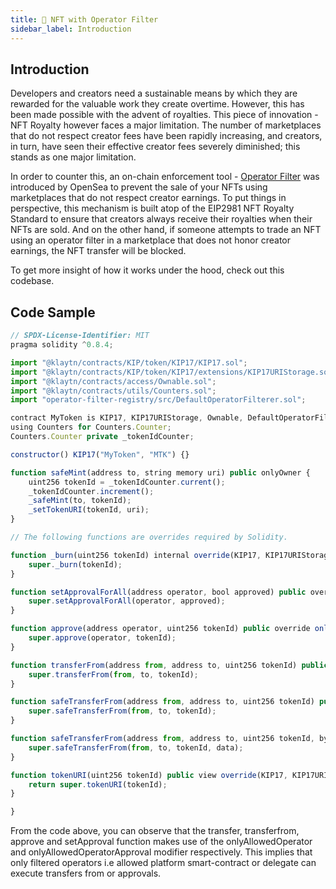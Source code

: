 ```yaml
---
title: 🎨 NFT with Operator Filter
sidebar_label: Introduction
---
```


## Introduction <a id="Introduction"></a>
Developers and creators need a sustainable means by which they are rewarded for the valuable work they create overtime. However, this has been made possible with the advent of royalties. This piece of innovation - NFT Royalty however faces a major limitation. The number of marketplaces that do not respect creator fees have been rapidly increasing, and creators, in turn, have seen their effective creator fees severely diminished; this stands as one major limitation.

In order to counter this, an on-chain enforcement tool - [Operator Filter](https://github.com/ProjectOpenSea/operator-filter-registry) was introduced by OpenSea to prevent the sale of your NFTs using marketplaces that do not respect creator earnings. To put things in perspective, this mechanism is built atop of the EIP2981 NFT Royalty Standard to  ensure that creators always receive their royalties when their NFTs are sold.  And on the other hand, if someone attempts to trade an NFT using an operator filter in a marketplace that does not honor creator earnings, the NFT transfer will be blocked.

To get more insight of  how it works under the hood, check out this codebase.

## Code Sample <a id="Code Sample"></a>

```javascript
// SPDX-License-Identifier: MIT
pragma solidity ^0.8.4;

import "@klaytn/contracts/KIP/token/KIP17/KIP17.sol";
import "@klaytn/contracts/KIP/token/KIP17/extensions/KIP17URIStorage.sol";
import "@klaytn/contracts/access/Ownable.sol";
import "@klaytn/contracts/utils/Counters.sol";
import "operator-filter-registry/src/DefaultOperatorFilterer.sol";

contract MyToken is KIP17, KIP17URIStorage, Ownable, DefaultOperatorFilterer {
using Counters for Counters.Counter;
Counters.Counter private _tokenIdCounter;

constructor() KIP17("MyToken", "MTK") {}

function safeMint(address to, string memory uri) public onlyOwner {
	uint256 tokenId = _tokenIdCounter.current();
	_tokenIdCounter.increment();
	_safeMint(to, tokenId);
	_setTokenURI(tokenId, uri);
}

// The following functions are overrides required by Solidity.

function _burn(uint256 tokenId) internal override(KIP17, KIP17URIStorage) {
	super._burn(tokenId);
}

function setApprovalForAll(address operator, bool approved) public override onlyAllowedOperatorApproval(operator) {
	super.setApprovalForAll(operator, approved);
}

function approve(address operator, uint256 tokenId) public override onlyAllowedOperatorApproval(operator) {
	super.approve(operator, tokenId);
}

function transferFrom(address from, address to, uint256 tokenId) public override onlyAllowedOperator(from) {
	super.transferFrom(from, to, tokenId);
}

function safeTransferFrom(address from, address to, uint256 tokenId) public override onlyAllowedOperator(from) {
	super.safeTransferFrom(from, to, tokenId);
}

function safeTransferFrom(address from, address to, uint256 tokenId, bytes memory data) public override onlyAllowedOperator(from) {
	super.safeTransferFrom(from, to, tokenId, data);
}

function tokenURI(uint256 tokenId) public view override(KIP17, KIP17URIStorage) returns (string memory) {
	return super.tokenURI(tokenId);
}

}

```
From the code above, you can observe that the transfer, transferfrom, approve and setApproval function makes use of the onlyAllowedOperator and onlyAllowedOperatorApproval modifier respectively. This implies that only filtered operators i.e allowed platform smart-contract or delegate can execute transfers from or approvals.

